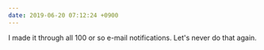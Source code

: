 ```yaml
---
date: 2019-06-20 07:12:24 +0900
---
```

I made it through all 100 or so e-mail notifications. Let's never do that again. 
